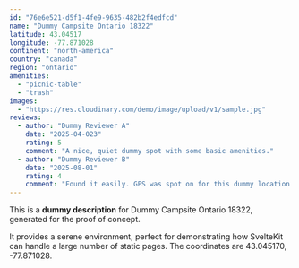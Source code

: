 ```yaml
---
id: "76e6e521-d5f1-4fe9-9635-482b2f4edfcd"
name: "Dummy Campsite Ontario 18322"
latitude: 43.04517
longitude: -77.871028
continent: "north-america"
country: "canada"
region: "ontario"
amenities:
  - "picnic-table"
  - "trash"
images:
  - "https://res.cloudinary.com/demo/image/upload/v1/sample.jpg"
reviews:
  - author: "Dummy Reviewer A"
    date: "2025-04-023"
    rating: 5
    comment: "A nice, quiet dummy spot with some basic amenities."
  - author: "Dummy Reviewer B"
    date: "2025-08-01"
    rating: 4
    comment: "Found it easily. GPS was spot on for this dummy location."
---
```


This is a **dummy description** for Dummy Campsite Ontario 18322, generated for the proof of concept.

It provides a serene environment, perfect for demonstrating how SvelteKit can handle a large number of static pages. The coordinates are 43.045170, -77.871028.
